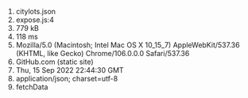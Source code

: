 1. citylots.json
2. expose.js:4
3. 779 kB
4. 118 ms
5. Mozilla/5.0 (Macintosh; Intel Mac OS X 10_15_7) AppleWebKit/537.36 (KHTML, like Gecko) Chrome/106.0.0.0 Safari/537.36
6. GitHub.com (static site)
7. Thu, 15 Sep 2022 22:44:30 GMT
8. application/json; charset=utf-8
9. fetchData